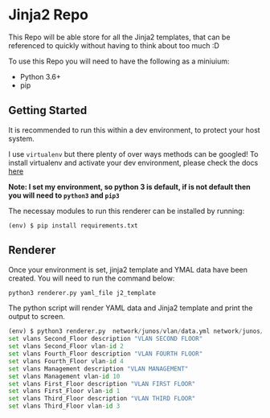 # Jinja2 Repo
This Repo will be able store for all the Jinja2 templates, that can be referenced to quickly without
having to think about too much :D

To use this Repo you will need to have the following as a miniuium:
 - Python 3.6+
 - pip

## Getting Started
It is recommended to run this within a dev environment, to protect your host system. 

I use `virtualenv` but there plenty of over ways methods can be googled! To install virtualenv and activate your dev environment, please check the docs [here](https://virtualenv.pypa.io/en/stable/installation/)

**Note: I set my environment, so python 3 is default, if is not default then you will need to `python3` and `pip3`**

The necessay modules to run this renderer can be installed by running:
```
(env) $ pip install requirements.txt
```
## Renderer 
Once your environment is set, jinja2 template and YMAL data have been created. You will need to run the command below:
```python
python3 renderer.py yaml_file j2_template
```

The python script will render YAML data and Jinja2 template and print the output to screen.
```python
(env) $ python3 renderer.py  network/junos/vlan/data.yml network/junos/vlan/vlan.j2
set vlans Second_Floor description "VLAN SECOND FLOOR"
set vlans Second_Floor vlan-id 2
set vlans Fourth_Floor description "VLAN FOURTH FLOOR"
set vlans Fourth_Floor vlan-id 4
set vlans Management description "VLAN MANAGEMENT"
set vlans Management vlan-id 10
set vlans First_Floor description "VLAN FIRST FLOOR"
set vlans First_Floor vlan-id 1
set vlans Third_Floor description "VLAN THIRD FLOOR"
set vlans Third_Floor vlan-id 3
```
